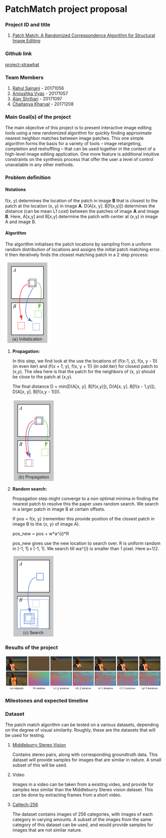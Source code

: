 # PatchMatch project proposal

### Project ID and title
1. [Patch Match: A Randomized Correspondence Algorithm for Structural Image Editing ](https://gfx.cs.princeton.edu/pubs/Barnes_2009_PAR/patchmatch.pdf)

### Github link
[project-strawhat](https://github.com/Digital-Image-Processing-IIITH/project-strawhat)

### Team Members
1. [Rahul Sajnani](https://github.com/RahulSajnani) - 20171056
2. [Anoushka Vyas](https://github.com/AnoushkaVyas) - 20171057
3. [Ajay Shrihari](https://github.com/AjayShrihari) - 20171097
4. [Chaitanya Kharyal](https://github.com/kharyal) - 20171208

### Main Goal(s) of the project
The main objective of this project is to present interactive image editing tools using a new randomized algorithm for quickly finding approximate nearest neighbor matches between image patches. This one simple algorithm forms the basis for a variety of tools – image retargeting, completion and reshuffling – that can be used together in the context of a high-level image editing application. One more feature is additional intuitive constraints on the synthesis process that offer the user a level of control unavailable in any other methods.

### Problem definition

#### Notations

f(x, y) determines the location of the patch in image **B** that is closest to the patch at the location (x, y) in image **A**. D(A[x, y]. B[f(x,y)]) determines the distance (can be mean L1 cost)  between the patches of image **A** and image **B**. Here, A[x,y] and B[x,y] determine the patch with center at (x,y) in image A and image B.

#### Algorithm

The algorithm initialises the patch locations by sampling from a uniform random distribution of locations and assigns the initial patch matching error. It then iteratively finds the closest matching patch in a 2 step process:

<img align="center" src="./images/initialization.png">

1. **Propagation:**

   In this step, we find look at the use the locations of (f(x-1, y), f(x, y - 1)) (in even iter) and (f(x + 1, y), f(x, y + 1)) (in odd iter) for closest patch to (x,y). The idea here is that the patch for the neighbors of (x, y) should be close to the patch at (x,y). 

   The final distance D = min(D(A[x, y]. B[f(x,y)]), D(A[x, y]. B[f(x - 1,y)]), D(A[x, y]. B[f(x,y - 1)])).  

   <img align="center" src="./images/propagation.png">

2. **Random search:**

   Propagation step might converge to a non optimal minima in finding the nearest patch to resolve this the paper uses random search. We search in a larger patch in image B at certain offsets. 

   If pos = f(x, y) (remember this provide position of the closest patch in image B to the (x, y) of image A). 

    pos_new = pos + w*a^{i}*R

   pos_new gives use the new location to search over. R is uniform random in [-1, 1] x [-1, 1]. We search till wa^{i} is smaller than 1 pixel. Here a=1/2.

   <img align="center" src="./images/search.png">

   

### Results of the project

<img align="center" src="./images/result_paper.png">





### Milestones and expected timeline

### Dataset

   The patch match algorithm can be tested on a various datasets, depending on the degree of visual similarity. Roughly, these are the datasets that will be used for testing.

1. [Middleburry Stereo Vision](https://vision.middlebury.edu/stereo/data/scenes2006/)
   
   Contains stereo pairs, along with corresponding groundtruth data. This dataset will provide samples for images that are similar in nature. A small subset of this will be used.
   
2. Video 
   
   Images in a video can be taken from a existing video, and provide for samples less similar than the Middleburry Stereo vision dataset. This can be done by extracting frames from a short video. 

3. [Caltech-256](http://www.vision.caltech.edu/Image_Datasets/Caltech256/)

   The dataset contains images of 256 categories, with images of each category in varying amounts. A subset of the images from the same category of this dataset can be used, and would provide samples for images that are not similar nature. 
